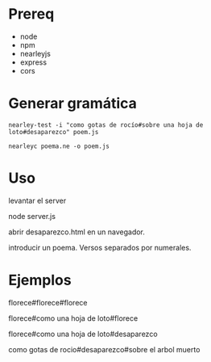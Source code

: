 # Prereq
* node
* npm
* nearleyjs
* express
* cors

# Generar gramática
`nearley-test -i "como gotas de rocío#sobre una hoja de loto#desaparezco" poem.js`

`nearleyc poema.ne -o poem.js`

# Uso
levantar el server

node server.js

abrir desaparezco.html en un navegador.

introducir un poema. Versos separados por numerales.

# Ejemplos
florece#florece#florece


florece#como una hoja de loto#florece


florece#como una hoja de loto#desaparezco


como gotas de rocio#desaparezco#sobre el arbol muerto

